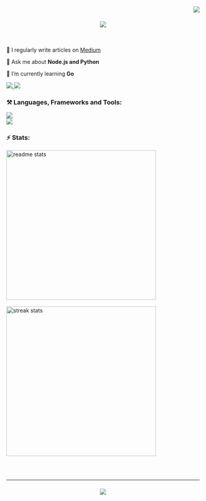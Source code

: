 <img align="right" src="https://visitor-badge.laobi.icu/badge?page_id=bjclayton.bjclayton" />

<h1 align="center">
    <img src="https://readme-typing-svg.herokuapp.com/?font=Righteous&size=35&center=true&vCenter=true&width=500&height=70&duration=4000&lines=Hi+👋,+I'm+John+Clayton!;" />
</h1>


<br/>

📝 I regularly write articles on [Medium](https://medium.com/@jclaytonblanc)

💬 Ask me about **Node.js and Python**

 🌱 I’m currently learning **Go**
  <!---
 🔭 I’m currently working on **Predika**

 👯 I'm looking for **internship**

⚡ Fun fact **I love God and I like playing the piano**
--->
 
<div align="left"> 
  <a href="mailto:jclaytonblanc@gmail.com">
    <img src="https://img.shields.io/badge/Gmail-333333?style=for-the-badge&logo=gmail&logoColor=red" />
  </a>
  <a href="https://www.linkedin.com/in/johnclaytonblanc" target="_blank">
    <img src="https://img.shields.io/badge/LinkedIn-0077B5?style=for-the-badge&logo=linkedin&logoColor=white" target="_blank" />
  </a>
</div>


<h3 align="left">⚒️ Languages, Frameworks and Tools:</h3>
<div align="left">
  <img src="https://skillicons.dev/icons?i=golang,nodejs,python,typescript,cpp,java,react,tailwind,redux" /><br>
  <img src="https://skillicons.dev/icons?i=aws,docker,kubernetes,terraform,azure,mysql,postgres,redis,mongodb,jenkins" />
</div>


<h3 align="left">⚡ Stats:</h3>
<div align=left>
    <!--
  <img width=325 align="center" src="https://github-readme-stats.vercel.app/api/top-langs/?username=bjclayton&hide=HTML&langs_count=8&layout=compact&theme=react&border_radius=10&size_weight=0.8&count_weight=0.5&exclude_repo=github-readme-stats" alt="top langs" />
<br/><br/>
-->

  <img width=390 src="https://github-readme-stats.vercel.app/api?username=bjclayton&count_private=true&show_icons=true&theme=react&rank_icon=github&border_radius=10" alt="readme stats" />
  <br/><br/>
  
  <img width=390 src="https://streak-stats.demolab.com/?user=bjclayton&count_private=true&theme=react&border_radius=10" alt="streak stats"/>
</div>

<br/><br/>
<hr/>

<h3 align="center">
  <img src="https://readme-typing-svg.herokuapp.com/?font=Righteous&size=25&center=true&vCenter=true&width=500&height=70&duration=4000&lines=Thanks+for+visiting!+✌️;">
</h3>
